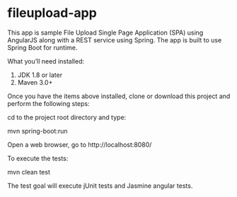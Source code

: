# fileupload-app

This app is sample File Upload Single Page Application (SPA) using AngularJS along with a REST service using Spring. The app is built to use Spring Boot for runtime.  

What you’ll need installed:

1. JDK 1.8 or later
2. Maven 3.0+

Once you have the items above installed, clone or download this project and perform the following steps:

cd to the project root directory and type:

mvn spring-boot:run

Open a web browser, go to http://localhost:8080/

To execute the tests:

mvn clean test

The test goal will execute jUnit tests and Jasmine angular tests.
